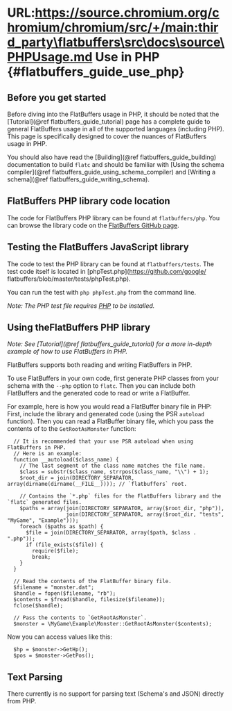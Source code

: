 URL:https://source.chromium.org/chromium/chromium/src/+/main:third_party\flatbuffers\src\docs\source\PHPUsage.md
Use in PHP    {#flatbuffers_guide_use_php}
==========

## Before you get started

Before diving into the FlatBuffers usage in PHP, it should be noted that
the [Tutorial](@ref flatbuffers_guide_tutorial) page has a complete guide to
general FlatBuffers usage in all of the supported languages
(including PHP). This page is specifically designed to cover the nuances of
FlatBuffers usage in PHP.

You should also have read the [Building](@ref flatbuffers_guide_building)
documentation to build `flatc` and should be familiar with
[Using the schema compiler](@ref flatbuffers_guide_using_schema_compiler) and
[Writing a schema](@ref flatbuffers_guide_writing_schema).

## FlatBuffers PHP library code location

The code for FlatBuffers PHP library can be found at `flatbuffers/php`. You
can browse the library code on the [FlatBuffers
GitHub page](https://github.com/google/flatbuffers/tree/master/php).

## Testing the FlatBuffers JavaScript library

The code to test the PHP library can be found at `flatbuffers/tests`.
The test code itself is located in [phpTest.php](https://github.com/google/
flatbuffers/blob/master/tests/phpTest.php).

You can run the test with `php phpTest.php` from the command line.

*Note: The PHP test file requires
[PHP](http://php.net/manual/en/install.php) to be installed.*

## Using theFlatBuffers PHP library

*Note: See [Tutorial](@ref flatbuffers_guide_tutorial) for a more in-depth
example of how to use FlatBuffers in PHP.*

FlatBuffers supports both reading and writing FlatBuffers in PHP.

To use FlatBuffers in your own code, first generate PHP classes from your schema
with the `--php` option to `flatc`. Then you can include both FlatBuffers and
the generated code to read or write a FlatBuffer.

For example, here is how you would read a FlatBuffer binary file in PHP:
First, include the library and generated code (using the PSR `autoload`
function). Then you can read a FlatBuffer binary file, which you
pass the contents of to the `GetRootAsMonster` function:

~~~{.php}
  // It is recommended that your use PSR autoload when using FlatBuffers in PHP.
  // Here is an example:
  function __autoload($class_name) {
    // The last segment of the class name matches the file name.
    $class = substr($class_name, strrpos($class_name, "\\") + 1);
    $root_dir = join(DIRECTORY_SEPARATOR, array(dirname(dirname(__FILE__)))); // `flatbuffers` root.

    // Contains the `*.php` files for the FlatBuffers library and the `flatc` generated files.
    $paths = array(join(DIRECTORY_SEPARATOR, array($root_dir, "php")),
                   join(DIRECTORY_SEPARATOR, array($root_dir, "tests", "MyGame", "Example")));
    foreach ($paths as $path) {
      $file = join(DIRECTORY_SEPARATOR, array($path, $class . ".php"));
      if (file_exists($file)) {
        require($file);
        break;
    }
  }

  // Read the contents of the FlatBuffer binary file.
  $filename = "monster.dat";
  $handle = fopen($filename, "rb");
  $contents = $fread($handle, filesize($filename));
  fclose($handle);

  // Pass the contents to `GetRootAsMonster`.
  $monster = \MyGame\Example\Monster::GetRootAsMonster($contents);
~~~

Now you can access values like this:

~~~{.php}
  $hp = $monster->GetHp();
  $pos = $monster->GetPos();
~~~

## Text Parsing

There currently is no support for parsing text (Schema's and JSON) directly
from PHP.

